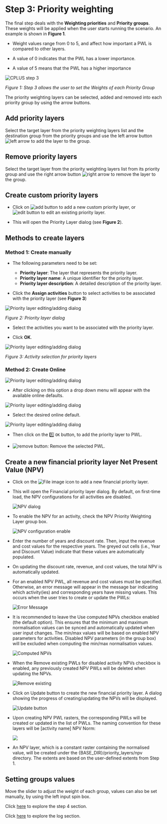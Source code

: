 # Step 3: Priority weighting

The final step deals with the **Weighting priorities** and **Priority groups**. These weights will be applied when the user starts running the scenario. An example is shown in **Figure 1**.

- Weight values range from 0 to 5, and affect how important a PWL is compared to other layers.
- A value of 0 indicates that the PWL has a lower importance.

- A value of 5 means that the PWL has a higher importance

![CPLUS step 3](img/plugin-step3_2.png)

*Figure 1: Step 3 allows the user to set the Weights of each Priority Group*

The priority weighting layers can be selected, added and removed into each priority group by using the 
arrow buttons. 

## Add priority layers

Select the target layer from the priority weighting layers list and the destination group from the priority groups and use the left arrow button ![left arrow](img/cplus_left_arrow.svg) to add the layer to the group.

## Remove priority layers

Select the target layer from the priority weighting layers list from its priority group and use the right arrow button ![right arrow](img/cplus_right_arrow.svg) to remove the layer to the group.

## Create custom priority layers

- Click on ![add button](img/symbologyAdd.svg) to add a new custom priority layer, or ![edit button](img/mActionToggleEditing.svg) to edit an existing priority layer.

- This will open the Priority Layer dialog (see **Figure 2**).
  
## Methods to create layers

### Method 1: Create manually

- The following parameters need to be set:
    - **Priority layer**: The layer that represents the priority layer.
    - **Priority layer name**: A unique identifier for the priority layer.
    - **Priority layer description**: A detailed description of the priority layer.
 
- Click the **Assign activities** button to select activities to be associated with the priority layer (see **Figure 3**)

![Priority layer editing/adding dialog](img/manual-priority-layer-dialog-1.png)

*Figure 2: Priority layer dialog*


- Select the activities you want to be associated with the priority layer.

- Click **OK**.
  
![Priority layer editing/adding dialog](img/manual-pwl-selection.png)

*Figure 3: Activity selection for priority layers*

### Method 2: Create Online

![Priority layer editing/adding dialog](img/manual-priority-layer-dialog-2.png)

- After clicking on this option a drop down menu will appear with the available online defaults. 
  
![Priority layer editing/adding dialog](img/manual-priority-layer-dialog-3.png)

- Select the desired online default.
  
![Priority layer editing/adding dialog](img/manual-priority-layer-dialog-4.png)

- Then click on the 1️⃣ `OK` button, to add the priority layer to PWL.
       
- ![remove button](img/symbologyRemove.svg): Remove the selected PWL.

## Create a new financial priority layer Net Present Value (NPV)

- Click on the ![File image](./img/mActionNewMap.svg) icon to add a new financial priority layer.

- This will open the Financial priority layer dialog. By default, on first-time load, the NPV configurations for all activities are disabled.

    ![NPV dialog](./img/plugin-step3_4.png)

- To enable the NPV for an activity, check the NPV Priority Weighting Layer group box.

    ![NPV configuration enable](./img/plugin-step3_5.png)

- Enter the number of years and discount rate. Then, input the revenue and cost values for the respective years. The greyed out cells (i.e., Year and Discount Value) indicate that these values are automatically populated.

- On updating the discount rate, revenue, and cost values, the total NPV is automatically updated.

- For an enabled NPV PWL, all revenue and cost values must be specified. Otherwise, an error message will appear in the message bar indicating which activity(ies) and corresponding years have missing values. This occurs when the user tries to create or update the PWLs:

    ![Error Message](./img/plugin-step3_6.png)

- It is recommended to leave the Use computed NPVs checkbox enabled (the default option). This ensures that the minimum and maximum normalisation values can be synced and automatically updated when user input changes. The min/max values will be based on enabled NPV parameters for activities. Disabled NPV parameters (in the group box) will be excluded when computing the min/max normalisation values.

    ![Computed NPVs](./img/plugin-step3_7.png)

- When the Remove existing PWLs for disabled activity NPVs checkbox is enabled, any previously created NPV PWLs will be deleted when updating the NPVs.

    ![Remove existing](./img/plugin-step3_8.png)

- Click on Update button to create the new financial priority layer. A dialog showing the progress of creating/updating the NPVs will be displayed.

    ![Update button](./img/plugin-step3_9.png)

- Upon creating NPV PWL rasters, the corresponding PWLs will be created or updated in the list of PWLs. The naming convention for these layers will be [activity name] NPV Norm:

    ![](./img/plugin-step3_10.png)

- An NPV layer, which is a constant raster containing the normalised value, will be created under the {BASE_DIR}/priority_layers/npv directory. The extents are based on the user-defined extents from Step 1.

## Setting groups values

Move the slider to adjust the weight of each group, values can also be set manually, by using the left input spin box.

Click [here](step-4.md) to explore the step 4 section.

Click [here](logs.md) to explore the log section.
